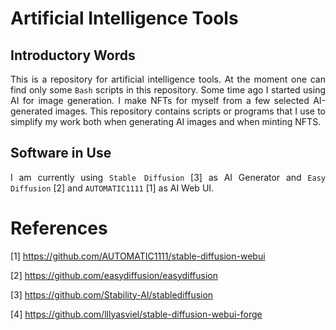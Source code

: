 # Artificial Intelligence Tools

## Introductory Words

<p align="justify">This is a repository for artificial intelligence tools. At the moment one can find only some <code>Bash</code> scripts in this repository. Some time ago I started using AI for image generation. I make NFTs for myself from a few selected AI-generated images. This repository contains scripts or programs that I use to simplify my work both when generating AI images and when minting NFTS.</p> 

## Software in Use

<p align="justify">I am currently using <code>Stable Diffusion</code> [3] as AI Generator and <code>Easy Diffusion</code> [2] and <code>AUTOMATIC1111</code> [1] as AI Web UI.</p>  

# References

[1] https://github.com/AUTOMATIC1111/stable-diffusion-webui

[2] https://github.com/easydiffusion/easydiffusion

[3] https://github.com/Stability-AI/stablediffusion

[4] https://github.com/lllyasviel/stable-diffusion-webui-forge
